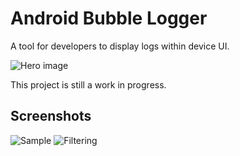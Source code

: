 # Android Bubble Logger

A tool for developers to display logs within device UI.

![Hero image](https://user-images.githubusercontent.com/3449834/82807940-6d6aa500-9ebb-11ea-865e-3ceb658ad13b.png)

This project is still a work in progress.

## Screenshots

![Sample](https://user-images.githubusercontent.com/3449834/82807937-6ba0e180-9ebb-11ea-984f-1b4ed8fca0c5.png)
![Filtering](https://user-images.githubusercontent.com/3449834/83232106-29c7b200-a1bf-11ea-945b-e5f31be6b9a1.png)